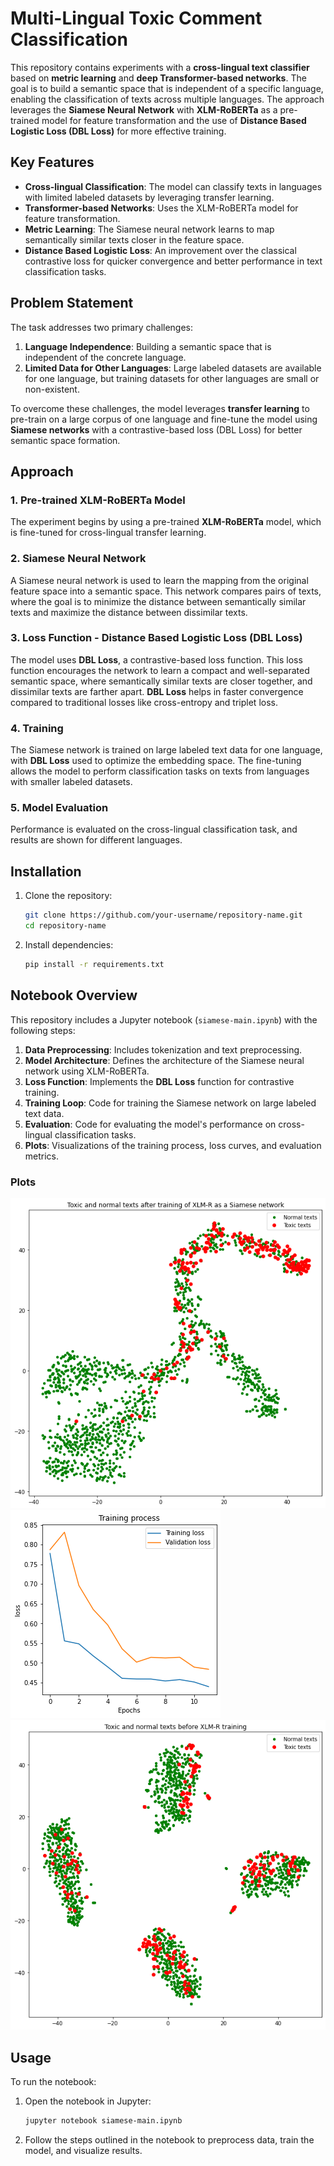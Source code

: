 
# Multi-Lingual Toxic Comment Classification

This repository contains experiments with a **cross-lingual text classifier** based on **metric learning** and **deep Transformer-based networks**. The goal is to build a semantic space that is independent of a specific language, enabling the classification of texts across multiple languages. The approach leverages the **Siamese Neural Network** with **XLM-RoBERTa** as a pre-trained model for feature transformation and the use of **Distance Based Logistic Loss (DBL Loss)** for more effective training.

## Key Features

* **Cross-lingual Classification**: The model can classify texts in languages with limited labeled datasets by leveraging transfer learning.
* **Transformer-based Networks**: Uses the XLM-RoBERTa model for feature transformation.
* **Metric Learning**: The Siamese neural network learns to map semantically similar texts closer in the feature space.
* **Distance Based Logistic Loss**: An improvement over the classical contrastive loss for quicker convergence and better performance in text classification tasks.

## Problem Statement

The task addresses two primary challenges:

1. **Language Independence**: Building a semantic space that is independent of the concrete language.
2. **Limited Data for Other Languages**: Large labeled datasets are available for one language, but training datasets for other languages are small or non-existent.

To overcome these challenges, the model leverages **transfer learning** to pre-train on a large corpus of one language and fine-tune the model using **Siamese networks** with a contrastive-based loss (DBL Loss) for better semantic space formation.

## Approach

### 1. **Pre-trained XLM-RoBERTa Model**

The experiment begins by using a pre-trained **XLM-RoBERTa** model, which is fine-tuned for cross-lingual transfer learning.

### 2. **Siamese Neural Network**

A Siamese neural network is used to learn the mapping from the original feature space into a semantic space. This network compares pairs of texts, where the goal is to minimize the distance between semantically similar texts and maximize the distance between dissimilar texts.

### 3. **Loss Function - Distance Based Logistic Loss (DBL Loss)**

The model uses **DBL Loss**, a contrastive-based loss function. This loss function encourages the network to learn a compact and well-separated semantic space, where semantically similar texts are closer together, and dissimilar texts are farther apart. **DBL Loss** helps in faster convergence compared to traditional losses like cross-entropy and triplet loss.

### 4. **Training**

The Siamese network is trained on large labeled text data for one language, with **DBL Loss** used to optimize the embedding space. The fine-tuning allows the model to perform classification tasks on texts from languages with smaller labeled datasets.

### 5. **Model Evaluation**

Performance is evaluated on the cross-lingual classification task, and results are shown for different languages.

## Installation

1. Clone the repository:

   ```bash
   git clone https://github.com/your-username/repository-name.git
   cd repository-name
   ```

2. Install dependencies:

   ```bash
   pip install -r requirements.txt
   ```

## Notebook Overview

This repository includes a Jupyter notebook (`siamese-main.ipynb`) with the following steps:

1. **Data Preprocessing**: Includes tokenization and text preprocessing.
2. **Model Architecture**: Defines the architecture of the Siamese neural network using XLM-RoBERTa.
3. **Loss Function**: Implements the **DBL Loss** function for contrastive training.
4. **Training Loop**: Code for training the Siamese network on large labeled text data.
5. **Evaluation**: Code for evaluating the model's performance on cross-lingual classification tasks.
6. **Plots**: Visualizations of the training process, loss curves, and evaluation metrics.

### Plots
![Alt text](./data/1.png)
![Alt text](./data/2.png)
![Alt text](./data/3.png)
## Usage

To run the notebook:

1. Open the notebook in Jupyter:

   ```bash
   jupyter notebook siamese-main.ipynb
   ```

2. Follow the steps outlined in the notebook to preprocess data, train the model, and visualize results.
